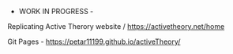 - WORK IN PROGRESS -

Replicating Active Therory website  / https://activetheory.net/home

Git Pages - https://petar11199.github.io/activeTheory/
